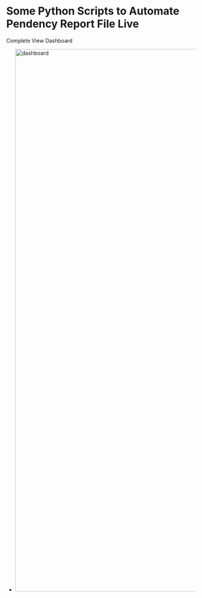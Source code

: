 # Some Python Scripts to Automate Pendency Report File Live

Complete View Dashboard
- <img width="1440" alt="dashboard" src="https://github.com/mrrobot620/pendency_automation/assets/89240367/7a736705-3c1e-4263-b5ec-0c7a3a19c485">
